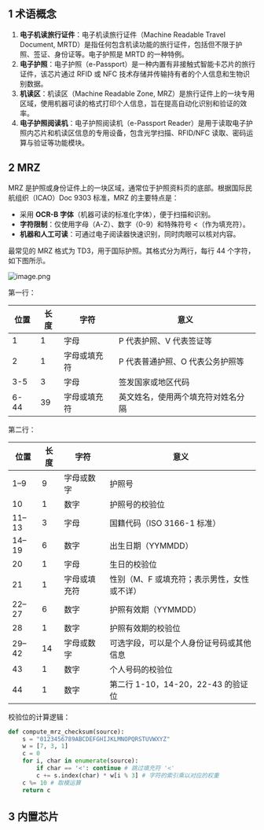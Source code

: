 ## 1 术语概念

1. **电子机读旅行证件**：电子机读旅行证件（Machine Readable Travel Document, MRTD）是指任何包含机读功能的旅行证件，包括但不限于护照、签证、身份证等。电子护照是 MRTD 的一种特例。
2. **电子护照**：电子护照（e-Passport）是一种内置有非接触式智能卡芯片的旅行证件，该芯片通过 RFID 或 NFC 技术存储并传输持有者的个人信息和生物识别数据。
3. **机读区**：机读区（Machine Readable Zone, MRZ）是旅行证件上的一块专用区域，使用机器可读的格式打印个人信息，旨在提高自动化识别和验证的效率。
4. **电子护照阅读机**：电子护照阅读机（e-Passport Reader）是用于读取电子护照内芯片和机读区信息的专用设备，包含光学扫描、RFID/NFC 读取、密码运算与验证等功能模块。

## 2 MRZ

MRZ 是护照或身份证件上的一块区域，通常位于护照资料页的底部。根据国际民航组织（ICAO）Doc 9303 标准，MRZ 的主要特点是：
- 采用 **OCR-B 字体**（机器可读的标准化字体），便于扫描和识别。
- **字符限制**：仅使用字母（A-Z）、数字（0-9）和特殊符号 <（作为填充符）。
- **机器和人工可读**：可通过电子阅读器快速识别，同时肉眼可以核对内容。

最常见的 MRZ 格式为 TD3，用于国际护照。其格式分为两行，每行 44 个字符，如下图所示。

![image.png](https://ceyewan.oss-cn-beijing.aliyuncs.com/typora/20250118095523.png)

第一行：

| 位置   | 长度  | 字符     | 意义                 |
| ---- | --- | ------ | ------------------ |
| 1    | 1   | 字母     | P 代表护照、V 代表签证等     |
| 2    | 1   | 字母或填充符 | P 代表普通护照、O 代表公务护照等 |
| 3-5  | 3   | 字母     | 签发国家或地区代码          |
| 6-44 | 39  | 字母或填充符 | 英文姓名，使用两个填充符对姓名分隔  |

第二行：

| 位置    | 长度  | 字符     | 意义                      |
| ----- | --- | ------ | ----------------------- |
| 1–9   | 9   | 字母或数字  | 护照号                     |
| 10    | 1   | 数字     | 护照号的校验位                 |
| 11–13 | 3   | 字母     | 国籍代码（ISO 3166-1 标准）      |
| 14–19 | 6   | 数字     | 出生日期（YYMMDD）            |
| 20    | 1   | 字母     | 生日的校验位                  |
| 21    | 1   | 字母或填充符 | 性别（M、F 或填充符；表示男性，女性或不详） |
| 22–27 | 6   | 数字     | 护照有效期（YYMMDD）           |
| 28    | 1   | 数字     | 护照有效期的校验位               |
| 29–42 | 14  | 字母或数字  | 可选字段，可以是个人身份证号码或其他信息    |
| 43    | 1   | 数字     | 个人号码的校验位                |
| 44    | 1   | 数字     | 第二行 1-10，14-20，22-43 的验证位 |
校验位的计算逻辑：

```python
def compute_mrz_checksum(source): 
	s = "0123456789ABCDEFGHIJKLMNOPQRSTUVWXYZ" 
	w = [7, 3, 1] 
	c = 0 
	for i, char in enumerate(source): 
		if char == '<': continue # 跳过填充符 '<' 
		c += s.index(char) * w[i % 3] # 字符的索引乘以对应的权重 
	c %= 10 # 取模运算 
	return c
```

## 3 内置芯片

 